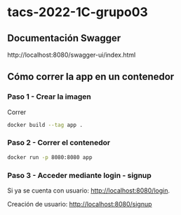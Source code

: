 # tacs-2022-1C-grupo03


## Documentación Swagger

http://localhost:8080/swagger-ui/index.html

## Cómo correr la app en un contenedor

### Paso 1 - Crear la imagen
Correr
```bash
docker build --tag app .
```

### Paso 2 - Correr el contenedor
```bash
docker run -p 8080:8080 app
```

### Paso 3 - Acceder mediante login - signup

Si ya se cuenta con usuario: [http://localhost:8080/login](http://localhost:8080/login).


Creación de usuario: [http://localhost:8080/signup](http://localhost:8080/signup)

